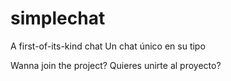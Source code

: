 # simplechat
A first-of-its-kind chat
Un chat único en su tipo

Wanna join the project?
Quieres unirte al proyecto?

